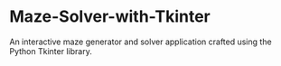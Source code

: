 # Maze-Solver-with-Tkinter
An interactive maze generator and solver application crafted using the Python Tkinter library.

